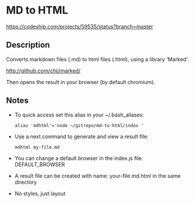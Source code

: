 # MD to HTML

https://codeship.com/projects/59535/status?branch=master

## Description

Converts markdown files (.md) to html files (.html), using a library 'Marked'.

http://github.com/chjj/marked/

Then opens the result in your browser (by default chromium).

## Notes

- To quick access set this alias in your ~/.bash_aliases:

    ```alias 'mdhtml'='node ~/gitrepo/md-to-html/index '```

- Use a next command to generate and view a result file:

    ```mdhtml my-file.md```

- You can change a default browser in the index.js file: DEFAULT_BROWSER

- A result file can be created with name: your-file.md.html in the same directory

- No styles, just layout
